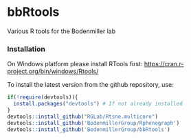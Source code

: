 bbRtools
===============
Various R tools for the Bodenmiller lab

### Installation

On Windows platform please install RTools first: https://cran.r-project.org/bin/windows/Rtools/

To install the latest version from the github repository, use:

``` r
if(!require(devtools)){
  install.packages("devtools") # If not already installed
}
devtools::install_github("RGLab/Rtsne.multicore")
devtools::install_github('BodenmillerGroup/Rphenograph')
devtools::install_github('BodenmillerGroup/bbRtools')
```
